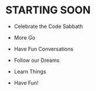# STARTING SOON

- Celebrate the Code Sabbath

- More Go

- Have Fun Conversations

- Follow our Dreams

- Learn Things

- Have Fun!
